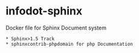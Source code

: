 # infodot-sphinx
Docker file for Sphinx Document system

	* Sphinx>1.5 Track
	* sphinxcontrib-phpdomain for php Documentation
